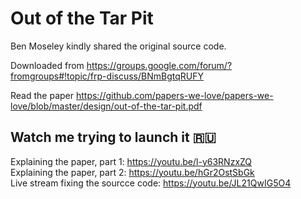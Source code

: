 # Out of the Tar Pit

Ben Moseley kindly shared the original source code. 

Downloaded from https://groups.google.com/forum/?fromgroups#!topic/frp-discuss/BNmBgtqRUFY

Read the paper https://github.com/papers-we-love/papers-we-love/blob/master/design/out-of-the-tar-pit.pdf

## Watch me trying to launch it 🇷🇺

Explaining the paper, part 1: https://youtu.be/l-y63RNzxZQ  
Explaining the paper, part 2: https://youtu.be/hGr2OstSbGk  
Live stream fixing the sourcce code: https://youtu.be/JL21QwIG5O4  
